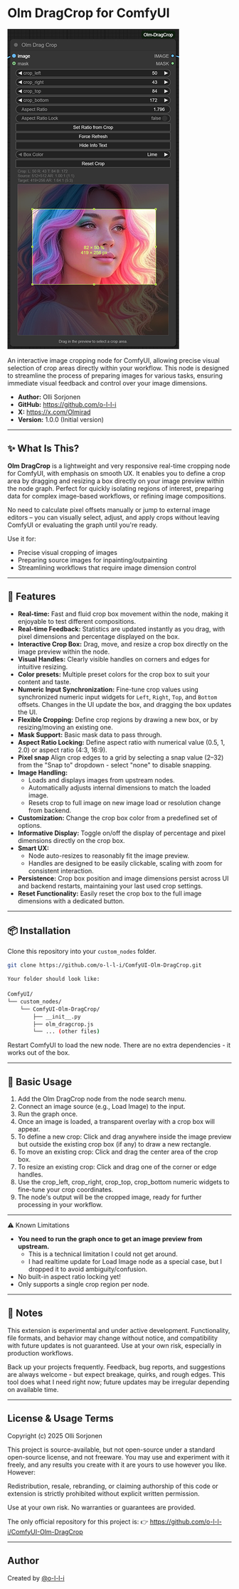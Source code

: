 # Olm DragCrop for ComfyUI

![Olm DragDrop splash](./assets/olm_drag_crop_splash.png)

An interactive image cropping node for ComfyUI, allowing precise visual selection of crop areas directly within your workflow. This node is designed to streamline the process of preparing images for various tasks, ensuring immediate visual feedback and control over your image dimensions.

- **Author:** Olli Sorjonen
- **GitHub:** https://github.com/o-l-l-i
- **X:** https://x.com/Olmirad
- **Version:** 1.0.0 (Initial version)

---

## ✨ What Is This?

**Olm DragCrop** is a lightweight and very responsive real-time cropping node for ComfyUI, with emphasis on smooth UX. It enables you to define a crop area by dragging and resizing a box directly on your image preview within the node graph. Perfect for quickly isolating regions of interest, preparing data for complex image-based workflows, or refining image compositions.

No need to calculate pixel offsets manually or jump to external image editors – you can visually select, adjust, and apply crops without leaving ComfyUI or evaluating the graph until you're ready.

Use it for:
* Precise visual cropping of images
* Preparing source images for inpainting/outpainting
* Streamlining workflows that require image dimension control

---

## 🎨 Features
* **Real-time:** Fast and fluid crop box movement within the node, making it enjoyable to test different compositions.
* **Real-time Feedback:** Statistics are updated instantly as you drag, with pixel dimensions and percentage displayed on the box.
* **Interactive Crop Box:** Drag, move, and resize a crop box directly on the image preview within the node.
* **Visual Handles:** Clearly visible handles on corners and edges for intuitive resizing.
* **Color presets:** Multiple preset colors for the crop box to suit your content and taste.
* **Numeric Input Synchronization:** Fine-tune crop values using synchronized numeric input widgets for `Left`, `Right`, `Top`, and `Bottom` offsets. Changes in the UI update the box, and dragging the box updates the UI.
* **Flexible Cropping:** Define crop regions by drawing a new box, or by resizing/moving an existing one.
* **Mask Support:** Basic mask data to pass through.
* **Aspect Ratio Locking:** Define aspect ratio with numerical value (0.5, 1, 2.0) or aspect ratio (4:3, 16:9).
* **Pixel snap** Align crop edges to a grid by selecting a snap value (2–32) from the "Snap to" dropdown - select "none" to disable snapping.
* **Image Handling:**
    * Loads and displays images from upstream nodes.
    * Automatically adjusts internal dimensions to match the loaded image.
    * Resets crop to full image on new image load or resolution change from backend.
* **Customization:** Change the crop box color from a predefined set of options.
* **Informative Display:** Toggle on/off the display of percentage and pixel dimensions directly on the crop box.
* **Smart UX:**
    * Node auto-resizes to reasonably fit the image preview.
    * Handles are designed to be easily clickable, scaling with zoom for consistent interaction.
* **Persistence:** Crop box position and image dimensions persist across UI and backend restarts, maintaining your last used crop settings.
* **Reset Functionality:** Easily reset the crop box to the full image dimensions with a dedicated button.

---

## 📦 Installation

Clone this repository into your `custom_nodes` folder.

```bash
git clone https://github.com/o-l-l-i/ComfyUI-Olm-DragCrop.git
```

```bash
Your folder should look like:

ComfyUI/
└── custom_nodes/
    └── ComfyUI-Olm-DragCrop/
        ├── __init__.py
        ├── olm_dragcrop.js
        └── ... (other files)
```

Restart ComfyUI to load the new node.
There are no extra dependencies - it works out of the box.

---

## 🧪 Basic Usage

1. Add the Olm DragCrop node from the node search menu.
2. Connect an image source (e.g., Load Image) to the input.
3. Run the graph once.
4. Once an image is loaded, a transparent overlay with a crop box will appear.
5. To define a new crop: Click and drag anywhere inside the image preview but outside the existing crop box (if any) to draw a new rectangle.
6. To move an existing crop: Click and drag the center area of the crop box.
7. To resize an existing crop: Click and drag one of the corner or edge handles.
8. Use the crop_left, crop_right, crop_top, crop_bottom numeric widgets to fine-tune your crop coordinates.
9. The node's output will be the cropped image, ready for further processing in your workflow.

---

⚠️ Known Limitations
- **You need to run the graph once to get an image preview from upstream.**
  - This is a technical limitation I could not get around.
  - I had realtime update for Load Image node as a special case, but I dropped it to avoid ambiguity/confusion.
- No built-in aspect ratio locking yet!
- Only supports a single crop region per node.

---

## 💬 Notes

This extension is experimental and under active development. Functionality, file formats, and behavior may change without notice, and compatibility with future updates is not guaranteed. Use at your own risk, especially in production workflows.

Back up your projects frequently. Feedback, bug reports, and suggestions are always welcome - but expect breakage, quirks, and rough edges. This tool does what I need right now; future updates may be irregular depending on available time.

---

## License & Usage Terms

Copyright (c) 2025 Olli Sorjonen

This project is source-available, but not open-source under a standard open-source license, and not freeware.
You may use and experiment with it freely, and any results you create with it are yours to use however you like.
However:

Redistribution, resale, rebranding, or claiming authorship of this code or extension is strictly prohibited without explicit written permission.

Use at your own risk. No warranties or guarantees are provided.

The only official repository for this project is: 👉 https://github.com/o-l-l-i/ComfyUI-Olm-DragCrop

---

## Author

Created by [@o-l-l-i](https://github.com/o-l-l-i)